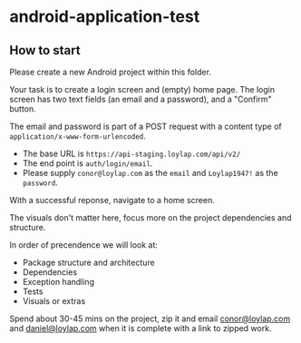 # android-application-test
## How to start
Please create a new Android project within this folder.

Your task is to create a login screen and (empty) home page. The login screen has two text fields (an email and a password), and a "Confirm" button.

The email and password is part of a POST request with a content type of `application/x-www-form-urlencoded`. 

- The base URL is `https://api-staging.loylap.com/api/v2/` 
- The end point is `auth/login/email`. 
- Please supply `conor@loylap.com` as the `email` and `Loylap1947!` as the `password`.

With a successful reponse, navigate to a home screen.

The visuals don't matter here, focus more on the project dependencies and structure. 

In order of precendence we will look at:
- Package structure and architecture
- Dependencies
- Exception handling
- Tests
- Visuals or extras

Spend about 30-45 mins on the project, zip it and email conor@loylap.com and daniel@loylap.com when it is complete with a link to zipped work.
